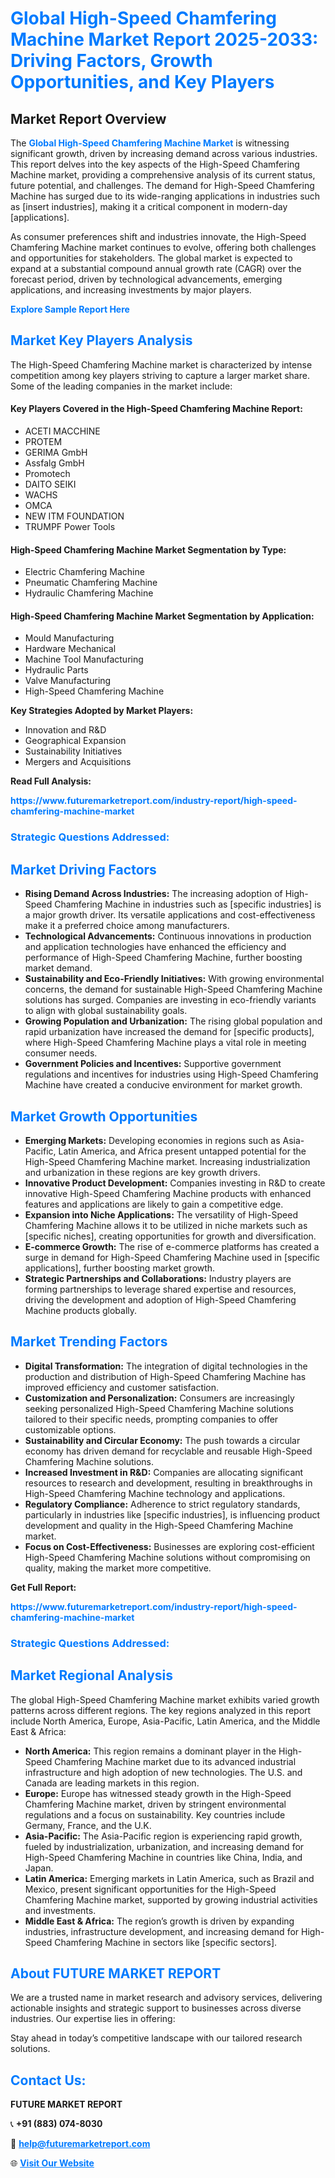 <h1 style="color: #007BFF;">Global High-Speed Chamfering Machine Market Report 2025-2033: Driving Factors, Growth Opportunities, and Key Players</h1>

<section id="overview">
<h2>Market Report Overview</h2>
<p>The <a href="https://www.futuremarketreport.com/industry-report/high-speed-chamfering-machine-market" style="color: #007BFF; text-decoration: none;"><strong>Global High-Speed Chamfering Machine Market</strong></a> is witnessing significant growth, driven by increasing demand across various industries. This report delves into the key aspects of the High-Speed Chamfering Machine market, providing a comprehensive analysis of its current status, future potential, and challenges. The demand for High-Speed Chamfering Machine has surged due to its wide-ranging applications in industries such as [insert industries], making it a critical component in modern-day [applications].</p>
<p>As consumer preferences shift and industries innovate, the High-Speed Chamfering Machine market continues to evolve, offering both challenges and opportunities for stakeholders. The global market is expected to expand at a substantial compound annual growth rate (CAGR) over the forecast period, driven by technological advancements, emerging applications, and increasing investments by major players.</p>
</section>

<section id="overview">
<p><a href="https://www.futuremarketreport.com/request-sample/reportId=124356" style="color: #007BFF; text-decoration: none;"><strong>Explore Sample Report Here</strong></a></p>
</section>

<section id="key-players">
<h2 style="color: #007BFF;">Market Key Players Analysis</h2>
<p>The High-Speed Chamfering Machine market is characterized by intense competition among key players striving to capture a larger market share. Some of the leading companies in the market include:</p>
<h4>Key Players Covered in the High-Speed Chamfering Machine Report:</h4>
<ul><li>ACETI MACCHINE</li><li>PROTEM</li><li>GERIMA GmbH</li><li>Assfalg GmbH</li><li>Promotech</li><li>DAITO SEIKI</li><li>WACHS</li><li>OMCA</li><li>NEW ITM FOUNDATION</li><li>TRUMPF Power Tools</li></ul>
<h4>High-Speed Chamfering Machine Market Segmentation by Type:</h4>
<ul><li>Electric Chamfering Machine</li><li>Pneumatic Chamfering Machine</li><li>Hydraulic Chamfering Machine</li></ul>

<h4>High-Speed Chamfering Machine Market Segmentation by Application:</h4>
<ul><li>Mould Manufacturing</li><li>Hardware Mechanical</li><li>Machine Tool Manufacturing</li><li>Hydraulic Parts</li><li>Valve Manufacturing</li><li>High-Speed Chamfering Machine</li></ul>
<p><strong>Key Strategies Adopted by Market Players:</strong></p>
<ul>
<li>Innovation and R&D</li>
<li>Geographical Expansion</li>
<li>Sustainability Initiatives</li>
<li>Mergers and Acquisitions</li>
</ul>
</section>

<section>
<p><strong>Read Full Analysis: </strong></p><a href="https://www.futuremarketreport.com/industry-report/high-speed-chamfering-machine-market" style="color: #007BFF; text-decoration: none;"><strong>https://www.futuremarketreport.com/industry-report/high-speed-chamfering-machine-market</strong></a>
<h3 style="color: #007BFF;">Strategic Questions Addressed:</h3>
</section>

<section id="driving-factors">
<h2 style="color: #007BFF;">Market Driving Factors</h2>
<ul>
<li><strong>Rising Demand Across Industries:</strong> The increasing adoption of High-Speed Chamfering Machine in industries such as [specific industries] is a major growth driver. Its versatile applications and cost-effectiveness make it a preferred choice among manufacturers.</li>
<li><strong>Technological Advancements:</strong> Continuous innovations in production and application technologies have enhanced the efficiency and performance of High-Speed Chamfering Machine, further boosting market demand.</li>
<li><strong>Sustainability and Eco-Friendly Initiatives:</strong> With growing environmental concerns, the demand for sustainable High-Speed Chamfering Machine solutions has surged. Companies are investing in eco-friendly variants to align with global sustainability goals.</li>
<li><strong>Growing Population and Urbanization:</strong> The rising global population and rapid urbanization have increased the demand for [specific products], where High-Speed Chamfering Machine plays a vital role in meeting consumer needs.</li>
<li><strong>Government Policies and Incentives:</strong> Supportive government regulations and incentives for industries using High-Speed Chamfering Machine have created a conducive environment for market growth.</li>
</ul>
</section>

<section id="growth-opportunities">
<h2 style="color: #007BFF;">Market Growth Opportunities</h2>
<ul>
<li><strong>Emerging Markets:</strong> Developing economies in regions such as Asia-Pacific, Latin America, and Africa present untapped potential for the High-Speed Chamfering Machine market. Increasing industrialization and urbanization in these regions are key growth drivers.</li>
<li><strong>Innovative Product Development:</strong> Companies investing in R&D to create innovative High-Speed Chamfering Machine products with enhanced features and applications are likely to gain a competitive edge.</li>
<li><strong>Expansion into Niche Applications:</strong> The versatility of High-Speed Chamfering Machine allows it to be utilized in niche markets such as [specific niches], creating opportunities for growth and diversification.</li>
<li><strong>E-commerce Growth:</strong> The rise of e-commerce platforms has created a surge in demand for High-Speed Chamfering Machine used in [specific applications], further boosting market growth.</li>
<li><strong>Strategic Partnerships and Collaborations:</strong> Industry players are forming partnerships to leverage shared expertise and resources, driving the development and adoption of High-Speed Chamfering Machine products globally.</li>
</ul>
</section>

<section id="trending-factors">
<h2 style="color: #007BFF;">Market Trending Factors</h2>
<ul>
<li><strong>Digital Transformation:</strong> The integration of digital technologies in the production and distribution of High-Speed Chamfering Machine has improved efficiency and customer satisfaction.</li>
<li><strong>Customization and Personalization:</strong> Consumers are increasingly seeking personalized High-Speed Chamfering Machine solutions tailored to their specific needs, prompting companies to offer customizable options.</li>
<li><strong>Sustainability and Circular Economy:</strong> The push towards a circular economy has driven demand for recyclable and reusable High-Speed Chamfering Machine solutions.</li>
<li><strong>Increased Investment in R&D:</strong> Companies are allocating significant resources to research and development, resulting in breakthroughs in High-Speed Chamfering Machine technology and applications.</li>
<li><strong>Regulatory Compliance:</strong> Adherence to strict regulatory standards, particularly in industries like [specific industries], is influencing product development and quality in the High-Speed Chamfering Machine market.</li>
<li><strong>Focus on Cost-Effectiveness:</strong> Businesses are exploring cost-efficient High-Speed Chamfering Machine solutions without compromising on quality, making the market more competitive.</li>
</ul>
</section>

<section>
<p><strong>Get Full Report: </strong></p><a href="https://www.futuremarketreport.com/industry-report/high-speed-chamfering-machine-market" style="color: #007BFF; text-decoration: none;"><strong>https://www.futuremarketreport.com/industry-report/high-speed-chamfering-machine-market</strong></a>
<h3 style="color: #007BFF;">Strategic Questions Addressed:</h3>
</section>


<section id="regional-analysis">
<h2 style="color: #007BFF;">Market Regional Analysis</h2>
<p>The global High-Speed Chamfering Machine market exhibits varied growth patterns across different regions. The key regions analyzed in this report include North America, Europe, Asia-Pacific, Latin America, and the Middle East & Africa:</p>
<ul>
<li><strong>North America:</strong> This region remains a dominant player in the High-Speed Chamfering Machine market due to its advanced industrial infrastructure and high adoption of new technologies. The U.S. and Canada are leading markets in this region.</li>
<li><strong>Europe:</strong> Europe has witnessed steady growth in the High-Speed Chamfering Machine market, driven by stringent environmental regulations and a focus on sustainability. Key countries include Germany, France, and the U.K.</li>
<li><strong>Asia-Pacific:</strong> The Asia-Pacific region is experiencing rapid growth, fueled by industrialization, urbanization, and increasing demand for High-Speed Chamfering Machine in countries like China, India, and Japan.</li>
<li><strong>Latin America:</strong> Emerging markets in Latin America, such as Brazil and Mexico, present significant opportunities for the High-Speed Chamfering Machine market, supported by growing industrial activities and investments.</li>
<li><strong>Middle East & Africa:</strong> The region’s growth is driven by expanding industries, infrastructure development, and increasing demand for High-Speed Chamfering Machine in sectors like [specific sectors].</li>
</ul>
</section>

<footer>
<h2 style="color: #007BFF;">About FUTURE MARKET REPORT</h2>
<p>We are a trusted name in market research and advisory services, delivering actionable insights and strategic support to businesses across diverse industries. Our expertise lies in offering:</p>

<p>Stay ahead in today’s competitive landscape with our tailored research solutions.</p>

<h2 style="color: #007BFF;">Contact Us:</h2>
<p><strong>FUTURE MARKET REPORT</strong></p>
<p>📞 <strong>+91 (883) 074-8030</strong></p>
<p>📧 <strong><a href="mailto:help@futuremarketreport.com" style="color: #007BFF;">help@futuremarketreport.com</a></strong></p>
<p>🌐 <strong><a href="https://www.futuremarketreport.com/" style="color: #007BFF;">Visit Our Website</a></strong></p>
</footer>
